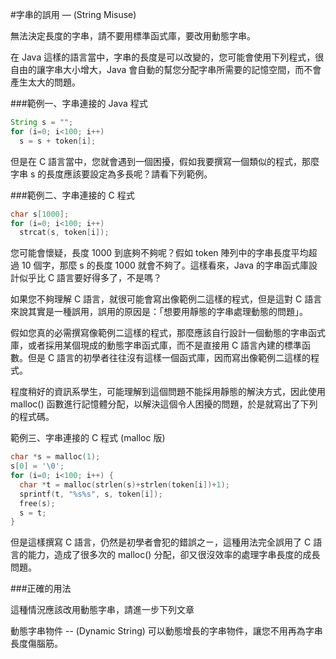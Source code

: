 #字串的誤用 — (String Misuse)

無法決定長度的字串，請不要用標準函式庫，要改用動態字串。

在 Java 這樣的語言當中，字串的長度是可以改變的，您可能會使用下列程式，很自由的讓字串大小增大，Java 會自動的幫您分配字串所需要的記憶空間，而不會產生太大的問題。

###範例一、字串連接的 Java 程式

```java
String s = "";
for (i=0; i<100; i++)
  s = s + token[i];
```

但是在 C 語言當中，您就會遇到一個困擾，假如我要撰寫一個類似的程式，那麼字串 s 的長度應該要設定為多長呢？請看下列範例。

###範例二、字串連接的 C 程式

```c
char s[1000];
for (i=0; i<100; i++)
  strcat(s, token[i]);
```
您可能會懷疑，長度 1000 到底夠不夠呢？假如 token 陣列中的字串長度平均超過 10 個字，那麼 s 的長度 1000 就會不夠了。這樣看來，Java 的字串函式庫設計似乎比 C 語言要好得多了，不是嗎？

如果您不夠理解 C 語言，就很可能會寫出像範例二這樣的程式，但是這對 C 語言來說其實是一種誤用，誤用的原因是：「想要用靜態的字串處理動態的問題」。

假如您真的必需撰寫像範例二這樣的程式，那麼應該自行設計一個動態的字串函式庫，或者採用某個現成的動態字串函式庫，而不是直接用 C 語言內建的標準函數。但是 C 語言的初學者往往沒有這樣一個函式庫，因而寫出像範例二這樣的程式。

程度稍好的資訊系學生，可能理解到這個問題不能採用靜態的解決方式，因此使用 malloc() 函數進行記憶體分配，以解決這個令人困擾的問題，於是就寫出了下列的程式碼。

範例三、字串連接的 C 程式 (malloc 版)

```c
char *s = malloc(1);
s[0] = '\0';
for (i=0; i<100; i++) {
  char *t = malloc(strlen(s)+strlen(token[i])+1);
  sprintf(t, "%s%s", s, token[i]);
  free(s);
  s = t;
}
```

但是這樣撰寫 C 語言，仍然是初學者會犯的錯誤之ㄧ，這種用法完全誤用了 C 語言的能力，造成了很多次的 malloc() 分配，卻又很沒效率的處理字串長度的成長問題。

###正確的用法

這種情況應該改用動態字串，請進一步下列文章

動態字串物件 -- (Dynamic String) 可以動態增長的字串物件，讓您不用再為字串長度傷腦筋。
